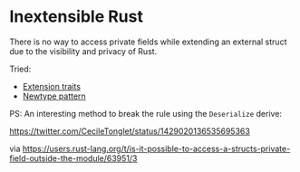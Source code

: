 # Inextensible Rust

There is no way to access private fields while extending an external struct due to the visibility and privacy of Rust.

Tried:

* [Extension traits](extension_trait/)
* [Newtype pattern](newtype_pattern/)

PS: An interesting method to break the rule using the `Deserialize` derive:

<https://twitter.com/CecileTonglet/status/1429020136535695363>

via <https://users.rust-lang.org/t/is-it-possible-to-access-a-structs-private-field-outside-the-module/63951/3>
